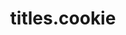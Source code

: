 ---
# You don't need to edit this file, it's empty on purpose.
# Edit theme's home layout instead if you wanna make some changes
# See: https://jekyllrb.com/docs/themes/#overriding-theme-defaults
title: titles.cookie
layout: policies/cookie
pageTitle: cookie.title
classes: ['cookieStatement']
permalink: /cookiestatement/
---